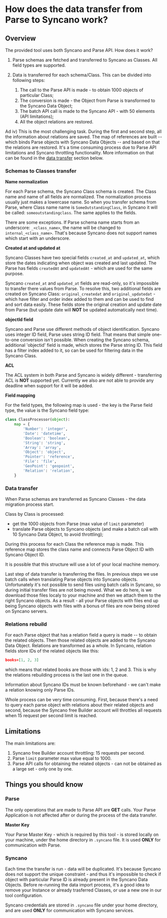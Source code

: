 # How does the data transfer from Parse to Syncano work?

## Overview

The provided tool uses both Syncano and Parse API. How does it work?

1. Parse schemas are fetched and transferred to Syncano as Classes. All field types are supported.
2. Data is transferred for each schema/Class. This can be divided into following steps:

   1. The call to the Parse API is made - to obtain 1000 objects of particular Class;
   2. The conversion is made - the Object from Parse is transformed to the Syncano Data Object;
   3. The batch API call is made to the Syncano API - with 50 elements (API limitations);
   4. All the object relations are restored. 

Ad iv) This is the most challenging task. During the first and second step, all the information about relations are saved. The map of references are built -- which binds Parse objects with Syncano Data Objects -- and based on that the relations are restored. It's a time consuming process due to Parse API limitations and Syncano throttling functionality. More information on that can be found in the [data transfer](#data-transfer) section below.

### Schemas to Classes transfer

**Name normalization**

For each Parse schema, the Syncano Class schema is created. The Class name and name of all fields are normalized. 
The normalization process usually just makes a lowercase name. So when you transfer schema from Parse, where Class name name is `SomeOutstandingClass`, in Syncano it will be called: `someoutstandingclass`. 
The same applies to the fields. 

There are some exceptions. If Parse schema name starts from an underscore: `_<class_name>`, the name will be changed to `internal_<class_name>`. That's because Syncano does not support names which start with an underscore.

**Created at and updated at**

Syncano Classes have two special fields `created_at` and `updated_at`, which store the dates indicating when object was created and last updated. The Parse has fields `createdAt` and `updatedAt` - which are used for the same purpose. 

Syncano `created_at` and `updated_at` fields are read-only, so it's impossible to transfer there values from Parse.
To resolve this, two additional fields are created on Syncano Class: `original_createdat` and `original_updatedat` - 
which have filter and order index added to them and can be used to find and sort data easily. 
These fields store the original creation and update date from Parse (but update date will **NOT** be updated automatically next time). 

**objectId field**

Syncano and Parse use different methods of object identification. Syncano uses integer ID field, Parse uses string ID field. 
That means that simple one-to-one conversion isn't possible. When creating the Syncano schema, additional 'objectid' field is made, which stores the Parse string ID. This field has a filter index added to it, so can be used for filtering data in the Syncano Class.

**ACL**

The ACL system in both Parse and Syncano is widely different - transferring ACL is **NOT** supported yet. 
Currently we also are not able to provide any deadline when support for it will be added. 

**Field mapping**

For the field types, the following map is used - the key is the Parse field type, the value is the Syncano field type:

```python
class ClassProcessor(object):
    map = {
        'Number': 'integer',
        'Date': 'datetime',
        'Boolean': 'boolean',
        'String': 'string',
        'Array': 'array',
        'Object': 'object',
        'Pointer': 'reference',
        'File': 'file',
        'GeoPoint': 'geopoint',
        'Relation': 'relation',
    }
```

### Data transfer

When Parse schemas are transferred as Syncano Classes - the data migration process start. 

Class by Class is processed: 
* get the 1000 objects from Parse (max value of `limit` parameter)
* translate Parse objects to Syncano objects (and make a batch call with 10 Syncano Data Object, to avoid throttling); 
 
During this process for each Class the reference map is made. This reference map stores the class name and connects Parse Object ID with Syncano Object ID. 

It is possible that this structure will use a lot of your local machine memory.
 
Last step of data transfer is transferring the files. In previous steps we use batch calls when translating Parse objects into Syncano objects. Unfortunately it's not possible to send files using batch calls in Syncano, so during initial transfer files are not being moved.
What we do here, is we download those files localy to your machine and then we attach them to the right Syncano objects. As a result - all your Parse objects with files end up being Syncano objects with files with a bonus of files are now being stored on Syncano servers.

### Relations rebuild

For each Parse object that has a relation field a query is made -- to obtain the related objects. 
Then those related objects are added to the Syncano Data Object. Relations are transformed as a whole. In Syncano, relation fields store IDs of the related objects like this: 

```json
books=[1, 2, 3]
```

which means that related books are those with ids: 1, 2 and 3. This is why the relations rebuilding process is the last one in the queue. 

Information about Syncano IDs must be known beforehand - we can't make a relation knowing only Parse IDs. 

Whole process can be very time consuming. First, because there's a need to query each parse object with relations about their related objects and second, because the Syncano free Builder account will throttles all requests when 15 request per second limit is reached.

## Limitations

The main limitations are:

1. Syncano free Builder account throttling: 15 requests per second.
2. Parse `limit` parameter max value equal to 1000.
3. Parse API calls for obtaining the related objects - can not be obtained as a large set - only one by one.

## Things you should know 

### Parse

The only operations that are made to Parse API are **GET** calls. Your Parse Application is not affected after or 
during the process of the data transfer.

**Master Key**

Your Parse Master Key - which is required by this tool - is stored locally on your machine, under the home directory in 
`.syncano` file. It is used **ONLY** for communication with Parse.  

### Syncano

Each time the transfer is run - data will be duplicated. It's because Syncano does not support the unique constraint - and
thus it's impossible to check if object with particular Parse ID is already present in the Syncano Data Objects. Before
re-running the data import process, it's a good idea to remove your Instance or already trasferred Classes, or use a new one in our tool configuration.

Syncano credentials are stored in `.syncano` file under your home directory, and are used **ONLY** for communication
with Syncano services.
